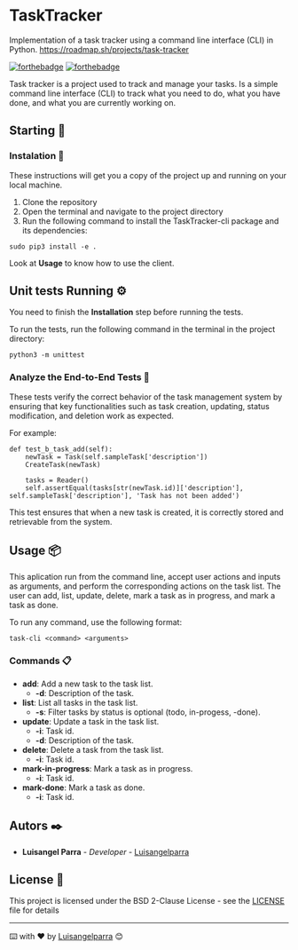 # TaskTracker
Implementation of a task tracker using a command line interface (CLI) in Python.
https://roadmap.sh/projects/task-tracker

[![forthebadge](https://forthebadge.com/images/badges/made-with-python.svg)](https://forthebadge.com)
[![forthebadge](https://forthebadge.com/images/badges/built-with-love.svg)](https://forthebadge.com)

Task tracker is a project used to track and manage your tasks. Is a simple command line interface (CLI) to track what you need to do, what you have done, and what you are currently working on.

## Starting 🚀
### Instalation 🔧
These instructions will get you a copy of the project up and running on your local machine.

1. Clone the repository
2. Open the terminal and navigate to the project directory
3. Run the following command to install the TaskTracker-cli package and its dependencies: 
``` 
sudo pip3 install -e . 
```

Look at **Usage** to know how to use the client.


## Unit tests Running ⚙️

You need to finish the **Installation** step before running the tests.

To run the tests, run the following command in the terminal in the project directory:
```
python3 -m unittest
```


### Analyze the End-to-End Tests 🔩

These tests verify the correct behavior of the task management system by ensuring that key functionalities such as task creation, updating, status modification, and deletion work as expected.

For example:
```
def test_b_task_add(self):
    newTask = Task(self.sampleTask['description'])
    CreateTask(newTask)

    tasks = Reader()
    self.assertEqual(tasks[str(newTask.id)]['description'], self.sampleTask['description'], 'Task has not been added')
```
This test ensures that when a new task is created, it is correctly stored and retrievable from the system.

## Usage 📦
This aplication run from the command line, accept user actions and inputs as arguments, and perform the corresponding actions on the task list. The user can add, list, update, delete, mark a task as in progress, and mark a task as done.

To run any command, use the following format:
```
task-cli <command> <arguments>
```

### Commands 📋

- **add**: Add a new task to the task list.
    - **-d**: Description of the task.
- **list**: List all tasks in the task list.
    - **-s**: Filter tasks by status is optional (todo, in-progess, -done).
- **update**: Update a task in the task list.
    - **-i**: Task id.
    - **-d**: Description of the task.
- **delete**: Delete a task from the task list.
    - **-i**: Task id.
- **mark-in-progress**: Mark a task as in progress.
    - **-i**: Task id.
- **mark-done**: Mark a task as done.
    - **-i**: Task id.

## Autors ✒️

* **Luisangel Parra** - *Developer* - [Luisangelparra](https://github.com/Luisangelparra)

## License 📄

This project is licensed under the BSD 2-Clause License - see the [LICENSE](LICENSE) file for details


---
⌨️ with ❤️ by [Luisangelparra](https://github.com/Luisangelparra) 😊